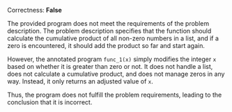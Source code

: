 Correctness: **False**

The provided program does not meet the requirements of the problem description. The problem description specifies that the function should calculate the cumulative product of all non-zero numbers in a list, and if a zero is encountered, it should add the product so far and start again. 

However, the annotated program `func_1(x)` simply modifies the integer `x` based on whether it is greater than zero or not. It does not handle a list, does not calculate a cumulative product, and does not manage zeros in any way. Instead, it only returns an adjusted value of `x`. 

Thus, the program does not fulfill the problem requirements, leading to the conclusion that it is incorrect.